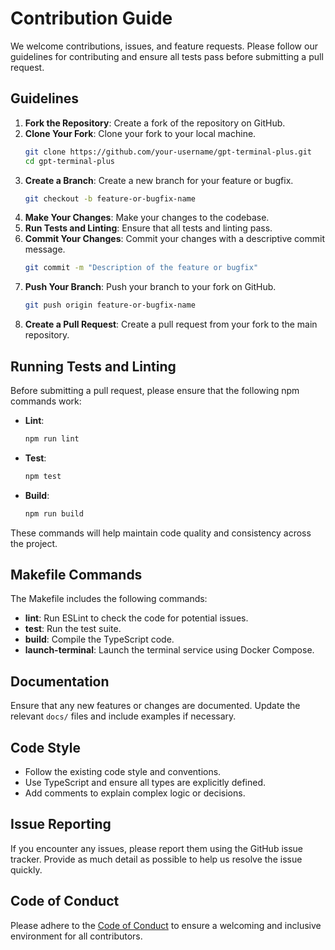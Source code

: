# Contribution Guide

We welcome contributions, issues, and feature requests. Please follow our guidelines for contributing and ensure all tests pass before submitting a pull request.

## Guidelines

1. **Fork the Repository**: Create a fork of the repository on GitHub.
2. **Clone Your Fork**: Clone your fork to your local machine.
    ```sh
    git clone https://github.com/your-username/gpt-terminal-plus.git
    cd gpt-terminal-plus
    ```
3. **Create a Branch**: Create a new branch for your feature or bugfix.
    ```sh
    git checkout -b feature-or-bugfix-name
    ```
4. **Make Your Changes**: Make your changes to the codebase.
5. **Run Tests and Linting**: Ensure that all tests and linting pass.
6. **Commit Your Changes**: Commit your changes with a descriptive commit message.
    ```sh
    git commit -m "Description of the feature or bugfix"
    ```
7. **Push Your Branch**: Push your branch to your fork on GitHub.
    ```sh
    git push origin feature-or-bugfix-name
    ```
8. **Create a Pull Request**: Create a pull request from your fork to the main repository.

## Running Tests and Linting

Before submitting a pull request, please ensure that the following npm commands work:

- **Lint**:
    ```sh
    npm run lint
    ```

- **Test**:
    ```sh
    npm test
    ```

- **Build**:
    ```sh
    npm run build
    ```

These commands will help maintain code quality and consistency across the project.

## Makefile Commands

The Makefile includes the following commands:

- **lint**: Run ESLint to check the code for potential issues.
- **test**: Run the test suite.
- **build**: Compile the TypeScript code.
- **launch-terminal**: Launch the terminal service using Docker Compose.

## Documentation

Ensure that any new features or changes are documented. Update the relevant `docs/` files and include examples if necessary.

## Code Style

- Follow the existing code style and conventions.
- Use TypeScript and ensure all types are explicitly defined.
- Add comments to explain complex logic or decisions.

## Issue Reporting

If you encounter any issues, please report them using the GitHub issue tracker. Provide as much detail as possible to help us resolve the issue quickly.

## Code of Conduct

Please adhere to the [Code of Conduct](CODE_OF_CONDUCT.md) to ensure a welcoming and inclusive environment for all contributors.


